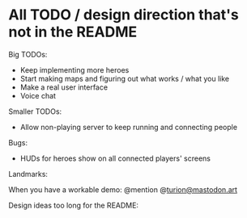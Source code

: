 All TODO / design direction that's not in the README
====================================================

Big TODOs:

- Keep implementing more heroes
- Start making maps and figuring out what works / what you like
- Make a real user interface
- Voice chat

Smaller TODOs:

- Allow non-playing server to keep running and connecting people

Bugs:

- HUDs for heroes show on all connected players' screens

Landmarks:

When you have a workable demo: @mention @turion@mastodon.art

Design ideas too long for the README:
